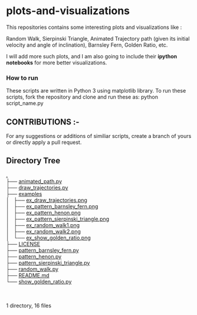 # plots-and-visualizations

This repositories contains some interesting plots and visualizations like : 

Random Walk, Sierpinski Triangle, Animated Trajectory path (given its initial velocity and angle of inclination), 
Barnsley Fern, Golden Ratio, etc.

I will add more such plots, and I am also going to include their **ipython notebooks** for more better visualizations.

### How to run
These scripts are written in Python 3 using matplotlib library.
To run these scripts, fork the repository and clone and run these as:
python  script_name.py

## CONTRIBUTIONS :-
For any suggestions or additions of similiar scripts, create a branch of yours or directly apply a pull request.

## Directory Tree

<!DOCTYPE html>
<html>
<body>
  <p>
	<a href=".">.</a><br>
	├── <a href="./animated_path.py">animated_path.py</a><br>
	├── <a href="./draw_trajectories.py">draw_trajectories.py</a><br>
	├── <a href="./examples/">examples</a><br>
	│   ├── <a href="./examples/ex_draw_trajectories.png">ex_draw_trajectories.png</a><br>
	│   ├── <a href="./examples/ex_pattern_barnsley_fern.png">ex_pattern_barnsley_fern.png</a><br>
	│   ├── <a href="./examples/ex_pattern_henon.png">ex_pattern_henon.png</a><br>
	│   ├── <a href="./examples/ex_pattern_sierpinski_triangle.png">ex_pattern_sierpinski_triangle.png</a><br>
	│   ├── <a href="./examples/ex_random_walk1.png">ex_random_walk1.png</a><br>
	│   ├── <a href="./examples/ex_random_walk2.png">ex_random_walk2.png</a><br>
	│   └── <a href="./examples/ex_show_golden_ratio.png">ex_show_golden_ratio.png</a><br>
	├── <a href="./LICENSE">LICENSE</a><br>
	├── <a href="./pattern_barnsley_fern.py">pattern_barnsley_fern.py</a><br>
	├── <a href="./pattern_henon.py">pattern_henon.py</a><br>
	├── <a href="./pattern_sierpinski_triangle.py">pattern_sierpinski_triangle.py</a><br>
	├── <a href="./random_walk.py">random_walk.py</a><br>
	├── <a href="./README.md">README.md</a><br>
	└── <a href="./show_golden_ratio.py">show_golden_ratio.py</a><br>
	<br><br>
	</p>
	<p>

1 directory, 16 files
</body>
</html>

